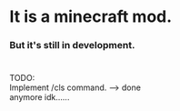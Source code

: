 # It is a minecraft mod.
### But it's still in development.
# 
TODO:\
Implement /cls command. --> done\
anymore idk......